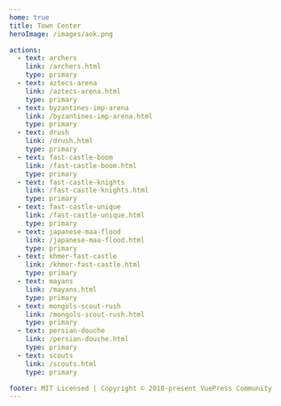 ```yaml
---
home: true
title: Town Center
heroImage: /images/aok.png

actions:
  - text: archers
    link: /archers.html
    type: primary
  - text: aztecs-arena
    link: /aztecs-arena.html
    type: primary
  - text: byzantines-imp-arena
    link: /byzantines-imp-arena.html
    type: primary
  - text: drush
    link: /drush.html
    type: primary
  - text: fast-castle-boom
    link: /fast-castle-boom.html
    type: primary
  - text: fast-castle-knights
    link: /fast-castle-knights.html
    type: primary
  - text: fast-castle-unique
    link: /fast-castle-unique.html
    type: primary
  - text: japanese-maa-flood
    link: /japanese-maa-flood.html
    type: primary
  - text: khmer-fast-castle
    link: /khmer-fast-castle.html
    type: primary
  - text: mayans
    link: /mayans.html
    type: primary
  - text: mongols-scout-rush
    link: /mongols-scout-rush.html
    type: primary
  - text: persian-douche
    link: /persian-douche.html
    type: primary
  - text: scouts
    link: /scouts.html
    type: primary

footer: MIT Licensed | Copyright © 2018-present VuePress Community
---
```



[default-theme-home]: https://vuejs.press/reference/default-theme/frontmatter.html#home-page
